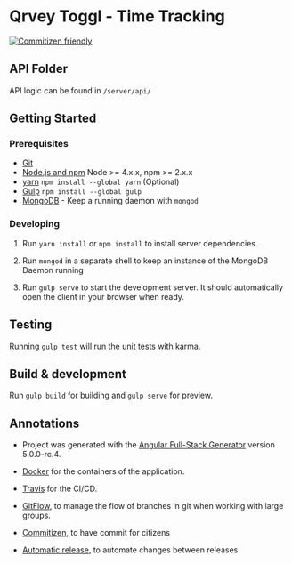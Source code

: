 # Qrvey Toggl - Time Tracking

[![Commitizen friendly](https://img.shields.io/badge/commitizen-friendly-brightgreen.svg)](http://commitizen.github.io/cz-cli/)

## API Folder

API logic can be found in `/server/api/`

## Getting Started

### Prerequisites

- [Git](https://git-scm.com/)
- [Node.js and npm](nodejs.org) Node >= 4.x.x, npm >= 2.x.x
- [yarn](https://yarnpkg.com/) `npm install --global yarn` (Optional)
- [Gulp](http://gulpjs.com/) `npm install --global gulp`
- [MongoDB](https://www.mongodb.org/) - Keep a running daemon with `mongod`

### Developing

1. Run `yarn install` or `npm install` to install server dependencies.

2. Run `mongod` in a separate shell to keep an instance of the MongoDB Daemon running

3. Run `gulp serve` to start the development server. It should automatically open the client in your browser when ready.

## Testing

Running `gulp test` will run the unit tests with karma.

## Build & development

Run `gulp build` for building and `gulp serve` for preview.

## Annotations

- Project was generated with the [Angular Full-Stack Generator](https://github.com/DaftMonk/generator-angular-fullstack) version 5.0.0-rc.4.

- [Docker](https://www.docker.com/) for the containers of the application.

- [Travis](https://travis-ci.org/humatios/TogglQrvey) for the CI/CD.

- [GitFlow](https://github.com/nvie/gitflow), to manage the flow of branches in git when working with large groups.

- [Commitizen](http://commitizen.github.io/cz-cli/), to have commit for citizens

- [Automatic release](https://github.com/dominique-mueller/automatic-release), to automate changes between releases.

